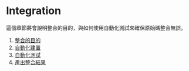 # Integration

這個章節將會說明整合的目的，與如何使用自動化測試來確保原始碼整合無誤。

1. [整合的目的]()
2. [自動化建置]()
3. [自動化測試]()
4. [產出整合結果]()